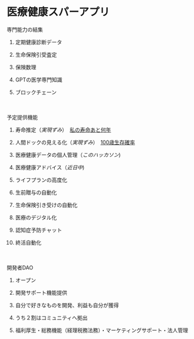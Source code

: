 # 医療健康スパーアプリ

専門能力の結集　　　　

1. 定期健康診断データ　
  
2. 生命保険引受査定
　　　
3. 保険数理
　　　
4. GPTの医学専門知識
　　　
5. ブロックチェーン　　　　　　
　　
  
  　 
  
予定提供機能　　　　

1. 寿命推定（*実現ずみ*）　[私の寿命あと何年](https://insharerance.com/gv/jyumyo)　　　　
  
2. 人間ドックの見える化（*実現ずみ*）　[100歳生存確率](https://insharerance.com/gv/jyumyo)　　　　

3. 医療健康データの個人管理（*このハッカソン*)　　　　

4. 医療健康アドバイス（*近日中*)　　　　
 
5. ライフプランの高度化　　　　

6. 生前贈与の自動化　　　　

7. 生命保険引き受けの自動化
　　　
8. 医療のデジタル化

9. 認知症予防チャット

10. 終活自動化

　　　　
　　　　　

開発者DAO  　　

1. オープン　
  
2. 開発サポート機能提供
　　　
3. 自分で好きなものを開発、利益も自分が獲得
　　　
4. うち２割はコミュニティへ拠出
　　　
5. 福利厚生・総務機能（経理税務法務）・マーケティングサポート・法人管理










　　　



 
 


